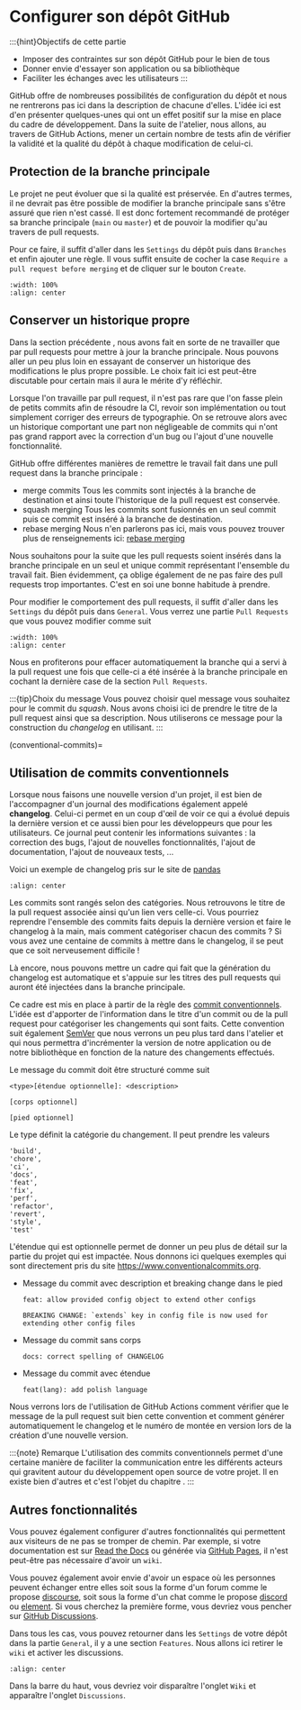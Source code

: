# Configurer son dépôt GitHub

:::{hint}Objectifs de cette partie
- Imposer des contraintes sur son dépôt GitHub pour le bien de tous
- Donner envie d'essayer son application ou sa bibliothèque
- Faciliter les échanges avec les utilisateurs
:::

GitHub offre de nombreuses possibilités de configuration du dépôt et nous ne rentrerons pas ici dans la description de chacune d'elles. L'idée ici est d'en présenter quelques-unes qui ont un effet positif sur la mise en place du cadre de développement. Dans la suite de l'atelier, nous allons, au travers de GitHub Actions, mener un certain nombre de tests afin de vérifier la validité et la qualité du dépôt à chaque modification de celui-ci.

## Protection de la branche principale

Le projet ne peut évoluer que si la qualité est préservée. En d'autres termes, il ne devrait pas être possible de modifier la branche principale sans s'être assuré que rien n'est cassé. Il est donc fortement recommandé de protéger sa branche principale (`main` ou `master`) et de pouvoir la modifier qu'au travers de pull requests.

Pour ce faire, il suffit d'aller dans les `Settings` du dépôt puis dans `Branches` et enfin ajouter une règle. Il vous suffit ensuite de cocher la case `Require a pull request before merging` et de cliquer sur le bouton `Create`.

```{image} figures/protect_main.png
:width: 100%
:align: center
```

## Conserver un historique propre

Dans la section précédente , nous avons fait en sorte de ne travailler que par pull requests pour mettre à jour la branche principale. Nous pouvons aller un peu plus loin en essayant de conserver un historique des modifications le plus propre possible. Le choix fait ici est peut-être discutable pour certain mais il aura le mérite d'y réfléchir.

Lorsque l'on travaille par pull request, il n'est pas rare que l'on fasse plein de petits commits afin de résoudre la CI, revoir son implémentation ou tout simplement corriger des erreurs de typographie. On se retrouve alors avec un historique comportant une part non négligeable de commits qui n'ont pas grand rapport avec la correction d'un bug ou l'ajout d'une nouvelle fonctionnalité.

GitHub offre différentes manières de remettre le travail fait dans une pull request dans la branche principale :

- merge commits
  Tous les commits sont injectés à la branche de destination et ainsi toute l'historique de la pull request est conservée.
- squash merging
  Tous les commits sont fusionnés en un seul commit puis ce commit est inséré à la branche de destination.
- rebase merging
  Nous n'en parlerons pas ici, mais vous pouvez trouver plus de renseignements ici: [rebase merging](https://docs.GitHub.com/pull-requests/collaborating-with-pull-requests/incorporating-changes-from-a-pull-request/about-pull-request-merges#rebase-and-merge-your-commits)

Nous souhaitons pour la suite que les pull requests soient insérés dans la branche principale en un seul et unique commit représentant l'ensemble du travail fait. Bien évidemment, ça oblige également de ne pas faire des pull requests trop importantes. C'est en soi une bonne habitude à prendre.

Pour modifier le comportement des pull requests, il suffit d'aller dans les `Settings` du dépôt puis dans `General`. Vous verrez une partie `Pull Requests` que vous pouvez modifier comme suit

```{image} figures/pull_request.png
:width: 100%
:align: center
```

Nous en profiterons pour effacer automatiquement la branche qui a servi à la pull request une fois que celle-ci a été insérée à la branche principale en cochant la dernière case de la section `Pull Requests`.

:::{tip}Choix du message
Vous pouvez choisir quel message vous souhaitez pour le commit du *squash*. Nous avons choisi ici de prendre le titre de la pull request ainsi que sa description. Nous utiliserons ce message pour la construction du *changelog* en utilisant.
:::

(conventional-commits)=
## Utilisation de commits conventionnels

Lorsque nous faisons une nouvelle version d'un projet, il est bien de l'accompagner d'un journal des modifications également appelé **changelog**. Celui-ci permet en un coup d'œil de voir ce qui a évolué depuis la dernière version et ce aussi bien pour les développeurs que pour les utilisateurs. Ce journal peut contenir les informations suivantes : la correction des bugs, l'ajout de nouvelles fonctionnalités, l'ajout de documentation, l'ajout de nouveaux tests, ...

Voici un exemple de changelog pris sur le site de [pandas](https://pandas.pydata.org/docs/whatsnew/v2.1.3.html)

```{image} figures/changelog_pandas.png
:align: center
```

Les commits sont rangés selon des catégories. Nous retrouvons le titre de la pull request associée ainsi qu'un lien vers celle-ci. Vous pourriez reprendre l'ensemble des commits faits depuis la dernière version et faire le changelog à la main, mais comment catégoriser chacun des commits ? Si vous avez une centaine de commits à mettre dans le changelog, il se peut que ce soit nerveusement difficile !

Là encore, nous pouvons mettre un cadre qui fait que la génération du changelog est automatique et s'appuie sur les titres des pull requests qui auront été injectées dans la branche principale.

Ce cadre est mis en place à partir de la règle des [commit conventionnels](https://www.conventionalcommits.org). L'idée est d'apporter de l'information dans le titre d'un commit ou de la pull request pour catégoriser les changements qui sont faits. Cette convention suit également [SemVer](https://semver.org/lang/) que nous verrons un peu plus tard dans l'atelier et qui nous permettra d'incrémenter la version de notre application ou de notre bibliothèque en fonction de la nature des changements effectués.

Le message du commit doit être structuré comme suit

```text
<type>[étendue optionnelle]: <description>

[corps optionnel]

[pied optionnel]
```

Le type définit la catégorie du changement. Il peut prendre les valeurs

```text
'build',
'chore',
'ci',
'docs',
'feat',
'fix',
'perf',
'refactor',
'revert',
'style',
'test'
```

L'étendue qui est optionnelle permet de donner un peu plus de détail sur la partie du projet qui est impactée. Nous donnons ici quelques exemples qui sont directement pris du site https://www.conventionalcommits.org.

- Message du commit avec description et breaking change dans le pied

    ```text
    feat: allow provided config object to extend other configs

    BREAKING CHANGE: `extends` key in config file is now used for extending other config files
    ```

- Message du commit sans corps

    ```text
    docs: correct spelling of CHANGELOG
    ```

- Message du commit avec étendue

    ```text
    feat(lang): add polish language
    ```
Nous verrons lors de l'utilisation de GitHub Actions comment vérifier que le message de la pull request suit bien cette convention et comment générer automatiquement le changelog et le numéro de montée en version lors de la création d'une nouvelle version.

:::{note} Remarque
L'utilisation des commits conventionnels permet d'une certaine manière de faciliter la communication entre les différents acteurs qui gravitent autour du développement open source de votre projet. Il en existe bien d'autres et c'est l'objet du chapitre [](communication).
:::

## Autres fonctionnalités

Vous pouvez également configurer d'autres fonctionnalités qui permettent aux visiteurs de ne pas se tromper de chemin. Par exemple, si votre documentation est sur [Read the Docs](https://readthedocs.org) ou générée via [GitHub Pages](https://pages.GitHub.com/), il n'est peut-être pas nécessaire d'avoir un `wiki`.

Vous pouvez également avoir envie d'avoir un espace où les personnes peuvent échanger entre elles soit sous la forme d'un forum comme le propose [discourse](https://www.discourse.org/), soit sous la forme d'un chat comme le propose [discord](https://discord.com/) ou [element](https://element.io/). Si vous cherchez la première forme, vous devriez vous pencher sur [GitHub Discussions](https://docs.GitHub.com/fr/discussions).

Dans tous les cas, vous pouvez retourner dans les `Settings` de votre dépôt dans la partie `General`, il y a une section `Features`. Nous allons ici retirer le `wiki` et activer les discussions.

```{image} figures/discussions.png
:align: center
```

Dans la barre du haut, vous devriez voir disparaître l'onglet `Wiki` et apparaître l'onglet `Discussions`.
